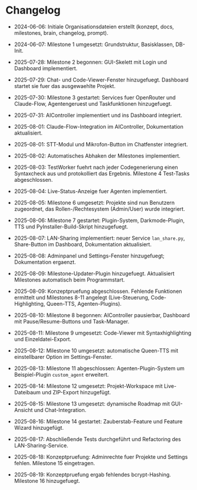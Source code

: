 # Changelog

- 2024-06-06: Initiale Organisationsdateien erstellt (konzept, docs, milestones, brain, changelog, prompt).

- 2024-06-07: Milestone 1 umgesetzt: Grundstruktur, Basisklassen, DB-Init.

- 2025-07-28: Milestone 2 begonnen: GUI-Skelett mit Login und Dashboard implementiert.
- 2025-07-29: Chat- und Code-Viewer-Fenster hinzugefuegt. Dashboard startet sie fuer das ausgewaehlte Projekt.
- 2025-07-30: Milestone 3 gestartet: Services fuer OpenRouter und Claude-Flow, Agentengeruest und Taskfunktionen hinzugefuegt.
- 2025-07-31: AIController implementiert und ins Dashboard integriert.
- 2025-08-01: Claude-Flow-Integration im AIController, Dokumentation aktualisiert.
- 2025-08-01: STT-Modul und Mikrofon-Button im Chatfenster integriert.

- 2025-08-02: Automatisches Abhaken der Milestones implementiert.
- 2025-08-03: TestWorker fuehrt nach jeder Codegenerierung einen Syntaxcheck
  aus und protokolliert das Ergebnis. Milestone 4 Test-Tasks abgeschlossen.
- 2025-08-04: Live-Status-Anzeige fuer Agenten implementiert.
- 2025-08-05: Milestone 6 umgesetzt: Projekte sind nun Benutzern zugeordnet, das
  Rollen-/Rechtesystem (Admin/User) wurde integriert.
- 2025-08-06: Milestone 7 gestartet: Plugin-System, Darkmode-Plugin, TTS und
  PyInstaller-Build-Skript hinzugefuegt.
- 2025-08-07: LAN-Sharing implementiert: neuer Service `lan_share.py`, Share-Button im Dashboard, Dokumentation aktualisiert.
- 2025-08-08: Adminpanel und Settings-Fenster hinzugefuegt; Dokumentation ergaenzt.
- 2025-08-09: Milestone-Updater-Plugin hinzugefuegt. Aktualisiert Milestones automatisch beim Programmstart.
- 2025-08-09: Konzeptpruefung abgeschlossen. Fehlende Funktionen ermittelt und Milestones 8-11 angelegt (Live-Steuerung, Code-Highlighting, Queen-TTS, Agenten-Plugins).
- 2025-08-10: Milestone 8 begonnen: AIController pausierbar, Dashboard mit Pause/Resume-Buttons und Task-Manager.
- 2025-08-11: Milestone 9 umgesetzt: Code-Viewer mit Syntaxhighlighting und Einzeldatei-Export.
- 2025-08-12: Milestone 10 umgesetzt: automatische Queen-TTS mit einstellbarer Option im Settings-Fenster.
- 2025-08-13: Milestone 11 abgeschlossen: Agenten-Plugin-System um Beispiel-Plugin `custom_agent` erweitert.
- 2025-08-14: Milestone 12 umgesetzt: Projekt-Workspace mit Live-Dateibaum und ZIP-Export hinzugefügt.
- 2025-08-15: Milestone 13 umgesetzt: dynamische Roadmap mit GUI-Ansicht und Chat-Integration.
- 2025-08-16: Milestone 14 gestartet: Zauberstab-Feature und Feature Wizard hinzugefügt.
- 2025-08-17: Abschließende Tests durchgeführt und Refactoring des LAN-Sharing-Service.
- 2025-08-18: Konzeptpruefung: Adminrechte fuer Projekte und Settings fehlen. Milestone 15 eingetragen.

- 2025-08-19: Konzeptpruefung ergab fehlendes bcrypt-Hashing. Milestone 16 hinzugefuegt.
